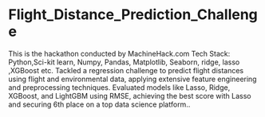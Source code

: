 # Flight_Distance_Prediction_Challenge
This is the hackathon conducted by MachineHack.com
Tech Stack: Python,Sci-kit learn, Numpy, Pandas, Matplotlib, Seaborn, ridge, lasso ,XGBoost etc.
Tackled a regression challenge to predict flight distances using flight and environmental data, applying extensive feature
engineering and preprocessing techniques.
Evaluated models like Lasso, Ridge, XGBoost, and LightGBM using RMSE, achieving the best score with Lasso and
securing 6th place on a top data science platform..
